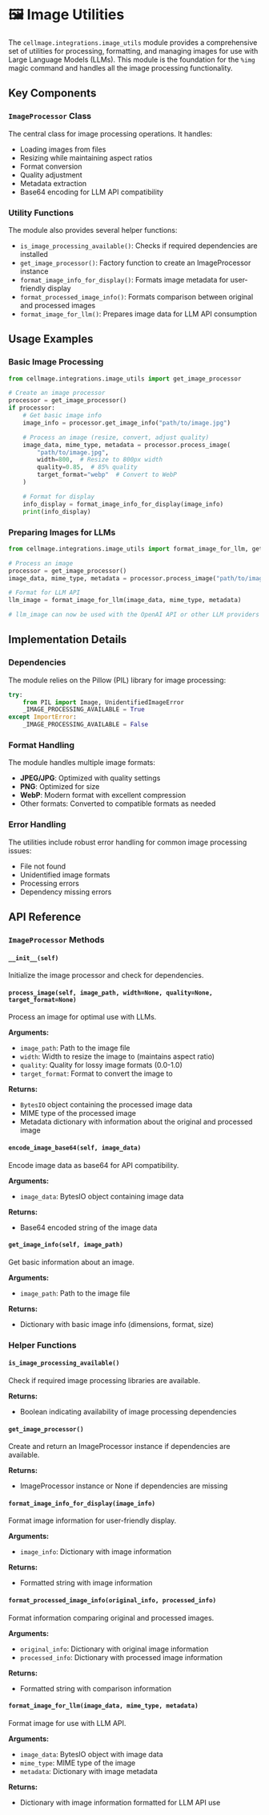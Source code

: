 # 🖼️ Image Utilities

The `cellmage.integrations.image_utils` module provides a comprehensive set of utilities for processing, formatting, and managing images for use with Large Language Models (LLMs). This module is the foundation for the `%img` magic command and handles all the image processing functionality.

## Key Components

### `ImageProcessor` Class

The central class for image processing operations. It handles:

- Loading images from files
- Resizing while maintaining aspect ratios
- Format conversion
- Quality adjustment
- Metadata extraction
- Base64 encoding for LLM API compatibility

### Utility Functions

The module also provides several helper functions:

- `is_image_processing_available()`: Checks if required dependencies are installed
- `get_image_processor()`: Factory function to create an ImageProcessor instance
- `format_image_info_for_display()`: Formats image metadata for user-friendly display
- `format_processed_image_info()`: Formats comparison between original and processed images
- `format_image_for_llm()`: Prepares image data for LLM API consumption

## Usage Examples

### Basic Image Processing

```python
from cellmage.integrations.image_utils import get_image_processor

# Create an image processor
processor = get_image_processor()
if processor:
    # Get basic image info
    image_info = processor.get_image_info("path/to/image.jpg")

    # Process an image (resize, convert, adjust quality)
    image_data, mime_type, metadata = processor.process_image(
        "path/to/image.jpg",
        width=800,  # Resize to 800px width
        quality=0.85,  # 85% quality
        target_format="webp"  # Convert to WebP
    )

    # Format for display
    info_display = format_image_info_for_display(image_info)
    print(info_display)
```

### Preparing Images for LLMs

```python
from cellmage.integrations.image_utils import format_image_for_llm, get_image_processor

# Process an image
processor = get_image_processor()
image_data, mime_type, metadata = processor.process_image("path/to/image.jpg")

# Format for LLM API
llm_image = format_image_for_llm(image_data, mime_type, metadata)

# llm_image can now be used with the OpenAI API or other LLM providers
```

## Implementation Details

### Dependencies

The module relies on the Pillow (PIL) library for image processing:

```python
try:
    from PIL import Image, UnidentifiedImageError
    _IMAGE_PROCESSING_AVAILABLE = True
except ImportError:
    _IMAGE_PROCESSING_AVAILABLE = False
```

### Format Handling

The module handles multiple image formats:

- **JPEG/JPG**: Optimized with quality settings
- **PNG**: Optimized for size
- **WebP**: Modern format with excellent compression
- Other formats: Converted to compatible formats as needed

### Error Handling

The utilities include robust error handling for common image processing issues:

- File not found
- Unidentified image formats
- Processing errors
- Dependency missing errors

## API Reference

### `ImageProcessor` Methods

#### `__init__(self)`
Initialize the image processor and check for dependencies.

#### `process_image(self, image_path, width=None, quality=None, target_format=None)`
Process an image for optimal use with LLMs.

**Arguments:**
- `image_path`: Path to the image file
- `width`: Width to resize the image to (maintains aspect ratio)
- `quality`: Quality for lossy image formats (0.0-1.0)
- `target_format`: Format to convert the image to

**Returns:**
- `BytesIO` object containing the processed image data
- MIME type of the processed image
- Metadata dictionary with information about the original and processed image

#### `encode_image_base64(self, image_data)`
Encode image data as base64 for API compatibility.

**Arguments:**
- `image_data`: BytesIO object containing image data

**Returns:**
- Base64 encoded string of the image data

#### `get_image_info(self, image_path)`
Get basic information about an image.

**Arguments:**
- `image_path`: Path to the image file

**Returns:**
- Dictionary with basic image info (dimensions, format, size)

### Helper Functions

#### `is_image_processing_available()`
Check if required image processing libraries are available.

**Returns:**
- Boolean indicating availability of image processing dependencies

#### `get_image_processor()`
Create and return an ImageProcessor instance if dependencies are available.

**Returns:**
- ImageProcessor instance or None if dependencies are missing

#### `format_image_info_for_display(image_info)`
Format image information for user-friendly display.

**Arguments:**
- `image_info`: Dictionary with image information

**Returns:**
- Formatted string with image information

#### `format_processed_image_info(original_info, processed_info)`
Format information comparing original and processed images.

**Arguments:**
- `original_info`: Dictionary with original image information
- `processed_info`: Dictionary with processed image information

**Returns:**
- Formatted string with comparison information

#### `format_image_for_llm(image_data, mime_type, metadata)`
Format image for use with LLM API.

**Arguments:**
- `image_data`: BytesIO object with image data
- `mime_type`: MIME type of the image
- `metadata`: Dictionary with image metadata

**Returns:**
- Dictionary with image information formatted for LLM API use
